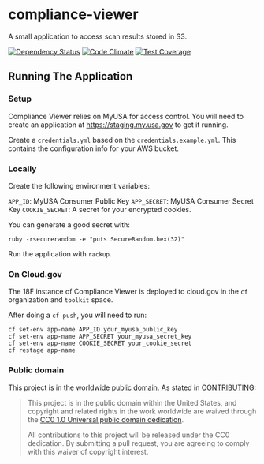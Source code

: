 # compliance-viewer

A small application to access scan results stored in S3.

[![Dependency Status](https://gemnasium.com/18F/compliance-viewer.svg)](https://gemnasium.com/18F/compliance-viewer)
[![Code Climate](https://codeclimate.com/github/18F/compliance-viewer/badges/gpa.svg)](https://codeclimate.com/github/18F/compliance-viewer)
[![Test Coverage](https://codeclimate.com/github/18F/compliance-viewer/badges/coverage.svg)](https://codeclimate.com/github/18F/compliance-viewer/coverage)

## Running The Application

### Setup

Compliance Viewer relies on MyUSA for access control. You will need to create an application at https://staging.my.usa.gov to get it running.

Create a `credentials.yml` based on the `credentials.example.yml`. This contains the configuration info for your AWS bucket.

### Locally

Create the following environment variables:

`APP_ID`: MyUSA Consumer Public Key 
`APP_SECRET`: MyUSA Consumer Secret Key 
`COOKIE_SECRET`: A secret for your encrypted cookies.

You can generate a good secret with:
```
ruby -rsecurerandom -e "puts SecureRandom.hex(32)"
```

Run the application with `rackup`.

### On Cloud.gov

The 18F instance of Compliance Viewer is deployed to cloud.gov in the `cf` organization and `toolkit` space.

After doing a `cf push`, you will need to run:
```
cf set-env app-name APP_ID your_myusa_public_key
cf set-env app-name APP_SECRET your_myusa_secret_key
cf set-env app-name COOKIE_SECRET your_cookie_secret
cf restage app-name 
```

### Public domain

This project is in the worldwide [public domain](LICENSE.md). As stated in [CONTRIBUTING](CONTRIBUTING.md):

> This project is in the public domain within the United States, and copyright and related rights in the work worldwide are waived through the [CC0 1.0 Universal public domain dedication](https://creativecommons.org/publicdomain/zero/1.0/).
>
> All contributions to this project will be released under the CC0 dedication. By submitting a pull request, you are agreeing to comply with this waiver of copyright interest.
